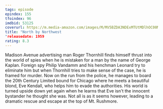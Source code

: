 ```yaml
---
tags: episode
epindex: 155
tfoindex: 96
imdbid: 53125
coverurl: https://m.media-amazon.com/images/M/MV5BZDA3NDExMTUtMDlhOC00MmQ5LWExZGUtYmI1NGVlZWI4OWNiXkEyXkFqcGdeQXVyNjc1NTYyMjg@._V1_SX202_CR0,0,202,300_.jpg
title: "North by Northwest
"releasedate: 1959
rating: 8.3
---
```


Madison Avenue advertising man Roger Thornhill finds himself thrust into the world of spies when he is mistaken for a man by the name of George Kaplan. Foreign spy Philip Vandamm and his henchman Leonard try to eliminate him but when Thornhill tries to make sense of the case, he is framed for murder. Now on the run from the police, he manages to board the 20th Century Limited bound for Chicago where he meets a beautiful blond, Eve Kendall, who helps him to evade the authorities. His world is turned upside down yet again when he learns that Eve isn't the innocent bystander he thought she was. Not all is as it seems however, leading to a dramatic rescue and escape at the top of Mt. Rushmore.